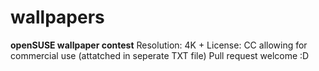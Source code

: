 # wallpapers
**openSUSE wallpaper contest**
Resolution: 4K +
License: CC allowing for commercial use (attatched in seperate TXT file)
Pull request welcome :D
